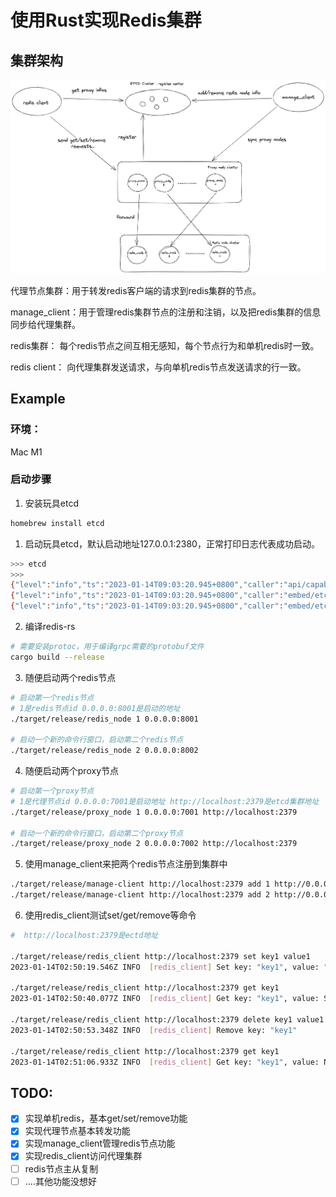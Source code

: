 # 使用Rust实现Redis集群

## 集群架构

![Untitled](./doc/redis-cluster.png)

代理节点集群：用于转发redis客户端的请求到redis集群的节点。

manage_client：用于管理redis集群节点的注册和注销，以及把redis集群的信息同步给代理集群。

redis集群： 每个redis节点之间互相无感知，每个节点行为和单机redis时一致。

redis client： 向代理集群发送请求，与向单机redis节点发送请求的行一致。

## Example

### 环境：

Mac M1

### 启动步骤

1. 安装玩具etcd

```bash
homebrew install etcd
```

1. 启动玩具etcd，默认启动地址127.0.0.1:2380，正常打印日志代表成功启动。

```bash
>>> etcd
>>>
{"level":"info","ts":"2023-01-14T09:03:20.945+0800","caller":"api/capability.go:75","msg":"enabled capabilities for version","cluster-version":"3.5"}
{"level":"info","ts":"2023-01-14T09:03:20.945+0800","caller":"embed/etcd.go:584","msg":"serving peer traffic","address":"127.0.0.1:2380"}
{"level":"info","ts":"2023-01-14T09:03:20.945+0800","caller":"embed/etcd.go:275","msg":"now serving peer/client/metrics","local-member-id":"8e9e05c52164694d","initial-advertise-peer-urls":["http://localhost:2380"],"listen-peer-urls":["http://localhost:2380"],"advertise-client-urls":["http://localhost:2379"],"listen-client-urls":["http://localhost:2379"],"listen-metrics-urls":[]}
```

2. 编译redis-rs

```bash
# 需要安装protoc，用于编译grpc需要的protobuf文件
cargo build --release
```

3. 随便启动两个redis节点

```bash
# 启动第一个redis节点
# 1是redis节点id 0.0.0.0:8001是启动的地址
./target/release/redis_node 1 0.0.0.0:8001

# 启动一个新的命令行窗口，启动第二个redis节点
./target/release/redis_node 2 0.0.0.0:8002
```

4. 随便启动两个proxy节点

```bash
# 启动第一个proxy节点
# 1是代理节点id 0.0.0.0:7001是启动地址 http://localhost:2379是etcd集群地址
./target/release/proxy_node 1 0.0.0.0:7001 http://localhost:2379

# 启动一个新的命令行窗口，启动第二个proxy节点
./target/release/proxy_node 2 0.0.0.0:7002 http://localhost:2379
```

5. 使用manage_client来把两个redis节点注册到集群中

```bash
./target/release/manage-client http://localhost:2379 add 1 http://0.0.0.0:8001
./target/release/manage-client http://localhost:2379 add 2 http://0.0.0.0:8002
```

6. 使用redis_client测试set/get/remove等命令

```bash
#  http://localhost:2379是ectd地址

./target/release/redis_client http://localhost:2379 set key1 value1
2023-01-14T02:50:19.546Z INFO  [redis_client] Set key: "key1", value: "value1"

./target/release/redis_client http://localhost:2379 get key1
2023-01-14T02:50:40.077Z INFO  [redis_client] Get key: "key1", value: Some("value1")

./target/release/redis_client http://localhost:2379 delete key1 value1
2023-01-14T02:50:53.348Z INFO  [redis_client] Remove key: "key1"

./target/release/redis_client http://localhost:2379 get key1
2023-01-14T02:51:06.933Z INFO  [redis_client] Get key: "key1", value: None
```

## TODO:

- [x]  实现单机redis，基本get/set/remove功能
- [x]  实现代理节点基本转发功能
- [x]  实现manage_client管理redis节点功能
- [x]  实现redis_client访问代理集群
- [ ]  redis节点主从复制
- [ ]  ….其他功能没想好